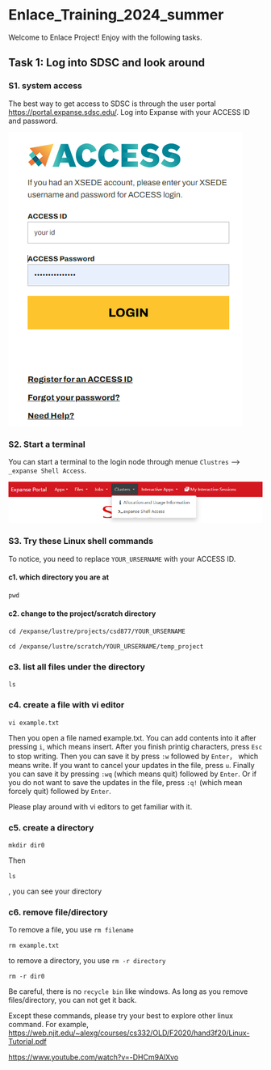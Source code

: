 # Enlace_Training_2024_summer

Welcome to Enlace Project! Enjoy with the following tasks.

## Task 1: Log into SDSC and look around
### S1. system access
The best way to get access to SDSC is through the user portal https://portal.expanse.sdsc.edu/.
Log into Expanse with your ACCESS ID and password.

![Alt text](Figures/Login.PNG)

### S2. Start a terminal
You can start a terminal to the login node through menue `Clustres` --> `_expanse Shell Access`.

![Alt text](Figures/Terminal.PNG)

### S3. Try these Linux shell commands
To notice, you need to replace `YOUR_URSERNAME` with your ACCESS ID.
#### c1. which directory you are at
```
pwd
```
#### c2. change to the project/scratch directory
```
cd /expanse/lustre/projects/csd877/YOUR_URSERNAME
```
```
cd /expanse/lustre/scratch/YOUR_URSERNAME/temp_project
```
### c3. list all files under the directory

```
ls
```

### c4. create a file with vi editor
```
vi example.txt
```
Then you open a file named example.txt. You can add contents into it after pressing `i`, which means insert. After you finish printig characters, press `Esc` to stop writing. Then you can save it by press `:w` followed by `Enter`， which means write. If you want to cancel your updates in the file, press `u`. Finally you can save it by pressing `:wq` (which means quit) followed by `Enter`. Or if you do not want to save the updates in the file, press `:q!` (which mean forcely quit) followed by `Enter`.

Please play around with vi editors to get familiar with it.

### c5. create a directory
```
mkdir dir0
```
Then
```
ls
```
, you can see your directory

### c6. remove file/directory
To remove a file, you use `rm filename`
```
rm example.txt
```
to remove a directory, you use `rm -r directory`
```
rm -r dir0
```
Be careful, there is no `recycle bin` like windows. As long as you remove files/directory, you can not get it back.

Except these commands, please try your best to explore other linux command. For example,
https://web.njit.edu/~alexg/courses/cs332/OLD/F2020/hand3f20/Linux-Tutorial.pdf

https://www.youtube.com/watch?v=-DHCm9AlXvo




